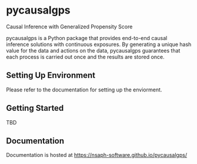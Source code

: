 # pycausalgps

Causal Inference with Generalized Propensity Score

pycausalgps is a Python package that provides end-to-end causal inference solutions with continuous exposures. By generating a unique hash value for the data and actions on the data, pycausalgps guarantees that each process is carried out once and the results are stored once.

## Setting Up Environment

Please refer to the documentation for setting up the enviorment.

## Getting Started

TBD


## Documentation

Documentation is hosted at https://nsaph-software.github.io/pycausalgps/
